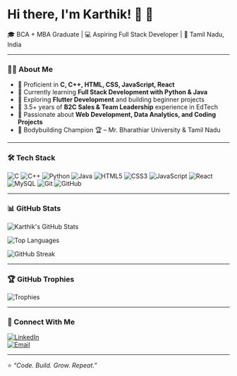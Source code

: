 # Hi there, I'm Karthik! 👋 🚀  

🎓 BCA + MBA Graduate | 💻 Aspiring Full Stack Developer  | 📍 Tamil Nadu, India  

---

### 👨‍💻 About Me
- 🔹 Proficient in **C, C++, HTML, CSS, JavaScript, React**  
- 🔹 Currently learning **Full Stack Development with Python & Java**  
- 🔹 Exploring **Flutter Development** and building beginner projects  
- 🔹 3.5+ years of **B2C Sales & Team Leadership** experience in EdTech  
- 🔹 Passionate about **Web Development, Data Analytics, and Coding Projects**  
- 🔹 Bodybuilding Champion 🏆 – Mr. Bharathiar University & Tamil Nadu  

---

### 🛠 Tech Stack
![C](https://img.shields.io/badge/C-00599C?style=flat&logo=c&logoColor=white)
![C++](https://img.shields.io/badge/C++-00599C?style=flat&logo=c%2B%2B&logoColor=white)
![Python](https://img.shields.io/badge/Python-3776AB?style=flat&logo=python&logoColor=white)
![Java](https://img.shields.io/badge/Java-ED8B00?style=flat&logo=java&logoColor=white)
![HTML5](https://img.shields.io/badge/HTML5-E34F26?style=flat&logo=html5&logoColor=white)
![CSS3](https://img.shields.io/badge/CSS3-1572B6?style=flat&logo=css3&logoColor=white)
![JavaScript](https://img.shields.io/badge/JavaScript-F7DF1E?style=flat&logo=javascript&logoColor=black)
![React](https://img.shields.io/badge/React-20232A?style=flat&logo=react&logoColor=61DAFB)
![MySQL](https://img.shields.io/badge/MySQL-4479A1?style=flat&logo=mysql&logoColor=white)
![Git](https://img.shields.io/badge/Git-F05032?style=flat&logo=git&logoColor=white)
![GitHub](https://img.shields.io/badge/GitHub-100000?style=flat&logo=github&logoColor=white)

---

### 📊 GitHub Stats
![Karthik's GitHub Stats](https://github-readme-stats.vercel.app/api?username=karthikjohn01&show_icons=true&theme=radical)  

![Top Languages](https://github-readme-stats.vercel.app/api/top-langs/?username=karthikjohn01&layout=compact&theme=radical)  

![GitHub Streak](https://github-readme-streak-stats.herokuapp.com/?user=karthikjohn01&theme=radical)  

---

### 🏆 GitHub Trophies
![Trophies](https://github-profile-trophy.vercel.app/?username=karthikjohn01&theme=radical&margin-w=10&margin-h=10)  

---

### 🔗 Connect With Me
[![LinkedIn](https://img.shields.io/badge/LinkedIn-0A66C2?style=flat&logo=linkedin&logoColor=white)]([https://www.linkedin.com/in/karthikeyan-n-/])  
[![Email](https://img.shields.io/badge/Email-D14836?style=flat&logo=gmail&logoColor=white)](mailto:your-karthikofficial01@gmail.com)  

---

⭐️ _“Code. Build. Grow. Repeat.”_
